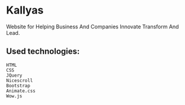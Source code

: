 # Kallyas

Website for Helping Business And Companies Innovate Transform And Lead.

## Used technologies:

    HTML
    CSS
    JQuery
    Nicescroll
    Bootstrap
    Animate.css
    Wow.js

